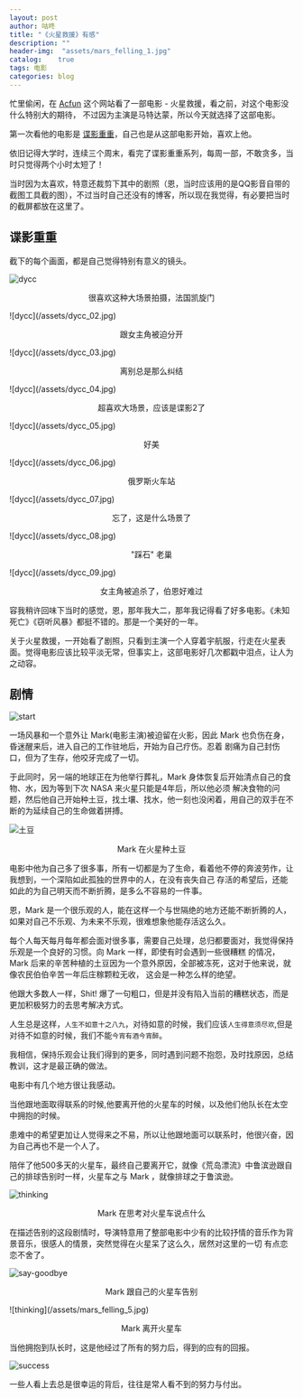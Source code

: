 ```yaml
---
layout: post
author: 咕咚
title: "《火星救援》有感"
description: ""
header-img:  "assets/mars_felling_1.jpg"
catalog:    true
tags: 电影
categories: blog 
---
```

忙里偷闲，在 [Acfun](http://www.acfun.tv/) 这个网站看了一部电影 - 火星救援，看之前，对这个电影没什么特别大的期待，
不过因为主演是马特达蒙，所以今天就选择了这部电影。

第一次看他的电影是 [谍影重重](http://www.acfun.tv/v/ac306986)，自己也是从这部电影开始，喜欢上他。

依旧记得大学时，连续三个周末，看完了谍影重重系列，每周一部，不敢贪多，当时只觉得两个小时太短了！

当时因为太喜欢，特意还裁剪下其中的剧照（恩，当时应该用的是QQ影音自带的截图工具截的图），不过当时自己还没有的博客，所以现在我觉得，有必要把当时的截屏都放在这里了。

## 谍影重重

截下的每个画面，都是自己觉得特别有意义的镜头。

![dycc](/assets/dycc_01.jpg)
<p style="text-align:center">很喜欢这种大场景拍摄，法国凯旋门</p>
![dycc](/assets/dycc_02.jpg)
<p style="text-align:center">跟女主角被迫分开</p>
![dycc](/assets/dycc_03.jpg)
<p style="text-align:center">离别总是那么纠结</p>
![dycc](/assets/dycc_04.jpg)
<p style="text-align:center">超喜欢大场景，应该是谍影2了</p>
![dycc](/assets/dycc_05.jpg)
<p style="text-align:center">好美</p>
![dycc](/assets/dycc_06.jpg)
<p style="text-align:center">俄罗斯火车站</p>
![dycc](/assets/dycc_07.jpg)
<p style="text-align:center">忘了，这是什么场景了</p>
![dycc](/assets/dycc_08.jpg)
<p style="text-align:center">"踩石" 老巢</p>
![dycc](/assets/dycc_09.jpg)
<p style="text-align:center">女主角被追杀了，伯恩好难过</p>
容我稍许回味下当时的感觉，恩，那年我大二，那年我记得看了好多电影。《未知死亡》《窃听风暴》都挺不错的。那是一个美好的一年。

关于火星救援，一开始看了剧照，只看到主演一个人穿着宇航服，行走在火星表面。觉得电影应该比较平淡无常，但事实上，这部电影好几次都戳中泪点，让人为之动容。

## 剧情

![start](/assets/mars_felling_7.jpg)

一场风暴和一个意外让 Mark(电影主演)被迫留在火影，因此 Mark 也负伤在身，昏迷醒来后，进入自己的工作驻地后，开始为自己疗伤。忍着
剧痛为自己封伤口，但为了生存，他咬牙完成了一切。


于此同时，另一端的地球正在为他举行葬礼，Mark 身体恢复后开始清点自己的食物、水，因为等到下次 NASA 来火星只能是4年后，所以他必须
解决食物的问题，然后他自己开始种土豆，找土壤、找水，他一刻也没闲着，用自己的双手在不断的为延续自己的生命做着拼搏。

![土豆](/assets/mars_felling_2.jpg)
<p style="text-align:center">Mark 在火星种土豆</p>
电影中他为自己多了很多事，所有一切都是为了生命，看着他不停的奔波劳作，让我想到，一个深陷如此孤独的世界中的人，在没有丧失自己
存活的希望后，还能如此的为自己明天而不断折腾，是多么不容易的一件事。

恩，Mark 是一个很乐观的人，能在这样一个与世隔绝的地方还能不断折腾的人，如果对自己不乐观、为未来不乐观，很难想象他能存活这么久。

每个人每天每月每年都会面对很多事，需要自己处理，总归都要面对，我觉得保持乐观是一个良好的习惯。向 Mark 一样，即使有时会遇到一些很糟糕
的情况， Mark 后来的辛苦种植的土豆因为一个意外原因，全部被冻死，这对于他来说，就像农民伯伯辛苦一年后庄稼颗粒无收，
这会是一种怎么样的绝望。

他跟大多数人一样，Shit! 爆了一句粗口，但是并没有陷入当前的糟糕状态，而是更加积极努力的去思考解决方式。

人生总是这样，`人生不如意十之八九`，对待如意的时候，我们应该`人生得意须尽欢`,但是对待不如意的时候，我们不能`今宵有酒今宵醉`。

我相信，保持乐观会让我们得到的更多，同时遇到问题不抱怨，及时找原因，总结教训，这才是最正确的做法。

电影中有几个地方很让我感动。

当他跟地面取得联系的时候,他要离开他的火星车的时候，以及他们他队长在太空中拥抱的时候。

患难中的希望更加让人觉得来之不易，所以让他跟地面可以联系时，他很兴奋，因为自己再也不是一个人了。

陪伴了他500多天的火星车，最终自己要离开它，就像《荒岛漂流》中鲁滨逊跟自己的排球告别时一样，火星车之与 Mark ，就像排球之于鲁滨逊。

![thinking](/assets/mars_felling_4.jpg)
<p style="text-align:center">Mark 在思考对火星车说点什么</p>
在描述告别的这段剧情时，导演特意用了整部电影中少有的比较抒情的音乐作为背景音乐，很感人的情景，突然觉得在火星呆了这么久，居然对这里的一切
有点恋恋不舍了。

![say-goodbye](/assets/mars_felling_3.jpg)
<p style="text-align:center">Mark 跟自己的火星车告别</p>
![thinking](/assets/mars_felling_5.jpg)
<p style="text-align:center">Mark 离开火星车</p>
当他拥抱到队长时，这是他经过了所有的努力后，得到的应有的回报。

![success](/assets/mars_felling_6.jpg)

一些人看上去总是很幸运的背后，往往是常人看不到的努力与付出。
